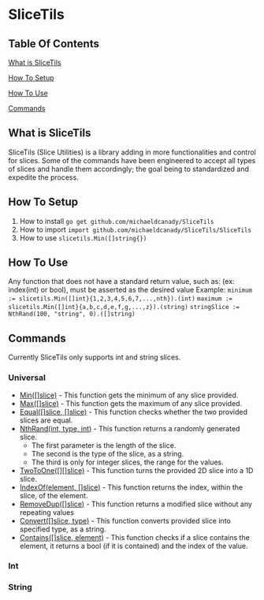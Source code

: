 # SliceTils

## Table Of Contents
[What is SliceTils](#WhatisSliceTils)

[How To Setup](#HowToSetup)

[How To Use](#HowToUse)

[Commands](#Commands)

## What is SliceTils
SliceTils (Slice Utilities) is a library adding in more functionalities and control for slices. Some of the commands have been engineered to accept all types of slices and handle them accordingly; the goal being to standardized and expedite the process.

## How To Setup
1. How to install
`go get github.com/michaeldcanady/SliceTils`
2. How to import
`import github.com/michaeldcanady/SliceTils/SliceTils`
3. How to use
`slicetils.Min([]string{})`

## How To Use

Any function that does not have a standard return value, such as: (ex: index(int) or bool), must be asserted as the desired value
Example:
`minimum := slicetils.Min([]int}{1,2,3,4,5,6,7,...,nth}).(int)`
`maximum := slicetils.Min([]int}{a,b,c,d,e,f,g,...,z}).(string)`
`stringSlice := NthRand(100, "string", 0).([]string)`

## Commands
Currently SliceTils only supports int and string slices.

### Universal
 * [Min([]slice)](https://github.com/michaeldcanady/SliceTils/blob/main/SliceTils/SliceTils.go) - This function gets the minimum of any slice provided.
 * [Max([]slice)](https://github.com/michaeldcanady/SliceTils/blob/main/SliceTils/SliceTils.go) - This function gets the maximum of any slice provided.
 * [Equal([]slice, []slice)](https://github.com/michaeldcanady/SliceTils/blob/main/SliceTils/SliceTils.go) - This function checks whether the two provided slices are equal.
 * [NthRand(int, type, int)](https://github.com/michaeldcanady/SliceTils/blob/main/SliceTils/SliceTils.go) - This function returns a randomly generated slice.
    * The first parameter is the length of the slice.
    * The second is the type of the slice, as a string.
    * The third is only for integer slices, the range for the values.
 * [TwoToOne([][]slice)](https://github.com/michaeldcanady/SliceTils/blob/main/SliceTils/SliceTils.go) - This function turns the provided 2D slice into a 1D slice.
 * [IndexOf(element, []slice)](https://github.com/michaeldcanady/SliceTils/blob/main/SliceTils/SliceTils.go) - This function returns the index, within the slice, of the element.
 * [RemoveDup([]slice)](https://github.com/michaeldcanady/SliceTils/blob/main/SliceTils/SliceTils.go) - This function returns a modified slice without any repeating values
 * [Convert([]slice, type)](https://github.com/michaeldcanady/SliceTils/blob/main/SliceTils/SliceTils.go) - This function converts provided slice into specified type, as a string.
 * [Contains([]slice, element)](https://github.com/michaeldcanady/SliceTils/blob/main/SliceTils/SliceTils.go) - This function checks if a slice contains the element, it returns a bool (if it is contained) and the index of the value.

### Int

### String
